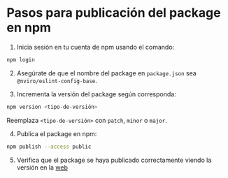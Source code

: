 # Pasos para publicación del package en npm

1. Inicia sesión en tu cuenta de npm usando el comando:
  ```sh
  npm login
  ```

2. Asegúrate de que el nombre del package en `package.json` sea `@nviro/eslint-config-base`.

3. Incrementa la versión del package según corresponda:
  ```sh
  npm version <tipo-de-versión>
  ```
  Reemplaza `<tipo-de-versión>` con `patch`, `minor` o `major`.

4. Publica el package en npm:
  ```sh
  npm publish --access public
  ```

5. Verifica que el package se haya publicado correctamente viendo la versión en la [web](https://www.npmjs.com/package/@nviro/eslint-config-base)

